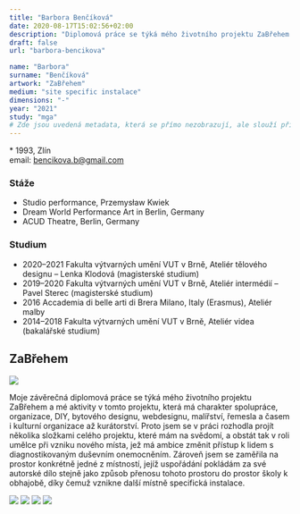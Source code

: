```yaml
---
title: "Barbora Benčíková"
date: 2020-08-17T15:02:56+02:00
description: "Diplomová práce se týká mého životního projektu ZaBřehem a mé aktivity v tomto projektu, která má charakter spolupráce, organizace, DIY, bytového designu, webdesignu, malířství, řemesla a časem i kulturní organizace až kurátorství."
draft: false
url: "barbora-bencikova"

name: "Barbora"
surname: "Benčíková"
artwork: "ZaBřehem"
medium: "site specific instalace"
dimensions: "-"
year: "2021"
study: "mga"
# Zde jsou uvedená metadata, která se přímo nezobrazují, ale slouží při generování webu - tagů pro Facebook a Twitter, atd.
---
```


\* 1993, Zlín  
email: bencikova.b@gmail.com

### Stáže
* Studio performance, Przemysław Kwiek
* Dream World Performance Art in Berlin, Germany
* ACUD Theatre, Berlin, Germany

### Studium
* 2020–2021 Fakulta výtvarných umění VUT v Brně, Ateliér tělového designu – Lenka Klodová (magisterské studium)
* 2019–2020 Fakulta výtvarných umění VUT v Brně, Ateliér intermédií – Pavel Sterec (magisterské studium)
* 2016 Accademia di belle arti di Brera Milano, Italy (Erasmus), Ateliér malby
* 2014–2018 Fakulta výtvarných umění VUT v Brně, Ateliér videa (bakalářské studium)


## ZaBřehem
![](/2021/bencikova/1.jpg)

Moje závěrečná diplomová práce se týká mého životního projektu ZaBřehem a mé aktivity v tomto projektu, která má charakter spolupráce, organizace, DIY, bytového designu, webdesignu, malířství, řemesla a časem i kulturní organizace až kurátorství.
Proto jsem se v práci rozhodla projít několika složkami celého projektu, které mám na svědomí, a obstát tak v roli umělce při vzniku nového místa, jež má ambice změnit přístup k lidem s diagnostikovaným duševním onemocněním.
Zároveň jsem se zaměřila na prostor konkrétně jedné z místností, jejíž uspořádání pokládám za své autorské dílo stejně jako způsob přenosu tohoto prostoru do prostor školy k obhajobě, díky čemuž vznikne další místně specifická instalace. 

![](/2021/bencikova/2.jpg)
![](/2021/bencikova/3.jpg)
![](/2021/bencikova/4.jpg)
![](/2021/bencikova/5.jpg)
